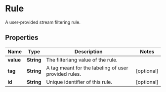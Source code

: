 

# Rule

A user-provided stream filtering rule.

## Properties

Name | Type | Description | Notes
------------ | ------------- | ------------- | -------------
**value** | **String** | The filterlang value of the rule. | 
**tag** | **String** | A tag meant for the labeling of user provided rules. |  [optional]
**id** | **String** | Unique identifier of this rule. |  [optional]



